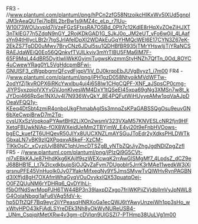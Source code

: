 FR3 - //www.plantuml.com/plantuml/png/hPCn2zfG58NtzoikcHIKxWv5IXUd5gnpIJM3rAeaQUTei7IpBIL2brBw1s9iMZ4c_eLp_r7lUu-W10I73WOUxvpld7iVzeFGzSFtxsRA7OSBd_0Plt7c12KdlE8rHqXvZOeZjHJXT3nTklEG77n5ZdqN9nGY_2RojKDkGAD1G_SJkJ0o_JM2eUT_yFo6w0jI_4LAafsYn94tHllycLBt2r7tgSJrIAfelDpXI2WDAkEuGqYHMQcWEI6E17CYN3Z67eK-2EkZS7TgDD0uMwv7BryCNz6JDul5su1QDHBfBR935jTMrYHswIjjTjYRaNCSRAEJdaWEiQ0Eo56QQnkyfTVJILkviv3mYrTIBU5FMa6IM7F-65F9MqL44dBR5DyjtIwliWkKGyjmjTugwsKvzmmStyHNZh7QfTn_0Od_8OYC4uCwewYRag0YL5VgHdcpmBFwi-GNUlSF3_cWgpbgmrQFcydFjgpV1iV_DJ0krqoEbJUVgBvyz1_i7m00
FR4 - //www.plantuml.com/plantuml/png/jPH1gzD058NtyoikMVdWFTw-2odYfZj1kvROPX6iRKcYwxIbu4uj4i658lw1CHgCQPF-XNF_aJSpsCP0cmg-JIYPSyxzpjoIVXYvGVJonKIvesWM4DxY1tQSeEI45xpa69gNg3XMSn7w8t_kJYDoi466RpSei1NXUv4l7N936WvQkY_8E4PQFutWiHUyyeAMw1qqVaAJpDOeaVFQQ1y-KEeq4DtSbt4zmiR4onboUkgFhmabAgISs3mnqZsKPaGABSSQgOsu9euvGN6bXeCwpiBrwD7m2Tq-cysUXxSzVopkoaPYAwtBHl2LiXOn2wsmV323VXaM57KNVESLcNR2fjn9HFXetqFBUwkNlAp-fOX8WXeidUeMm2TBYjmW_E4yi20t9eFnbHVOows-bgEC_kuefZT6UHQevR50JIYx8UUCXNZLmAYSGuJToEdr2yXdksPHLDWTkGbxaLN7vBK9zIQXPpqxvA8keF-XzCM-TlKkOsCr_xCyziUvlB8NC1qhUmcDTSZgB_yNTbZQrJiyZhgJgdNDlZpgZzfl
FR5 - //www.plantuml.com/plantuml/png/jPIzQi9G5CVt-nI7xEBkKAJe87HhdKkg6KAjIf9szWEXcwqK2rrAwGlSMgMf7_4LpdsZ_dCZ9eJ68BHB1E_l_t7k2IcxdkbujpSjOJQyZaFym7DUgoblr5JrrK3rMAe11wedkW3jXjqrsnuPFE45VnHuoIk0Jy071fakrMifxeqNy9Y5JmsSMywTvQIWHvRynPAGBNd3lXffjd8gH7OXAfmWhaGyqVOuOvykxIQX53puatqOej-O0FZQUuNM6rYDHRq6_QvDYIhLi-f5bOfNdSwrMopPJH6TW44BP3n39laxpDZxgo7friWKPiiZVjdbIlmVyJpNWL8G4OoIaNbqgi1aFu6VAg5fdV-k-hp5DTtZQF7Bq9eyr2IjYPeasqHNRXoGa1ecQWJ6tYAwyUnzeiWh1pp3sHo_wxWtyHPO43kFjAdLSYreDEk3Nh8yOkWyNUReUSB4-_UNm_CspjqjtMetXRw4v3gm-cDVlqn9UlGSZI7-PTHmp38UuLVg1m00
